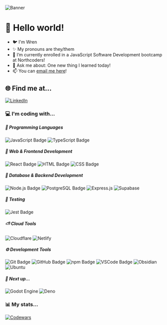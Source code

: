 ![Banner](https://media.licdn.com/dms/image/v2/D4D16AQEortgnA4lghg/profile-displaybackgroundimage-shrink_350_1400/profile-displaybackgroundimage-shrink_350_1400/0/1732458771396?e=1738195200&v=beta&t=brtEqVeyKW1Yj1jO0Cd584ULuyGDuRc6TxHsev6GDEA)

# 👋 Hello world!
- 🐦 I'm Wren
- ✨ My pronouns are they/them
- 🌱 I’m currently enrolled in a JavaScript Software Development bootcamp at Northcoders!
- 💬 Ask me about: One new thing I learned today!
- 📫 You can [email me here](mailto:wren.hawthorne@outlook.com)!

## 🌐 Find me at...
[![LinkedIn](https://img.shields.io/badge/LinkedIn-24283b?style=for-the-badge&logo=linkedin&logoColor=0A66C2)](https://linkedin.com/in/wren-h) 

### 💻 I'm coding with...
##### 🔨 Programming Languages
![JavaScript Badge](https://img.shields.io/badge/-JavaScript-24283b?style=for-the-badge&logo=javascript&logoColor=EBCB8B)
![TypeScript Badge](https://img.shields.io/badge/-TypeScript-24283b?style=for-the-badge&logo=typescript&logoColor=3178C6)

##### 🚧 Web & Frontend Development
![React Badge](https://img.shields.io/badge/-React-24283b?style=for-the-badge&logo=react&logoColor=BF616A)
![HTML Badge](https://img.shields.io/badge/-HTML-24283b?style=for-the-badge&logo=html5&logoColor=D08770)
![CSS Badge](https://img.shields.io/badge/-CSS-24283b?style=for-the-badge&logo=css3&logoColor=81A1C1)

##### 💽 Database & Backend Development
![Node.js Badge](https://img.shields.io/badge/-Node.js-24283b?style=for-the-badge&logo=node.js&logoColor=A3BE8C)
![PostgreSQL Badge](https://img.shields.io/badge/-PostgreSQL-24283b?style=for-the-badge&logo=postgresql&logoColor=81A1C1)
![Express.js](https://img.shields.io/badge/Express.js-24283b?style=for-the-badge&logo=express&logoColor=%2361DAFB)
![Supabase](https://img.shields.io/badge/Supabase-24283b?style=for-the-badge&logo=supabase&logoColor=3FCF8E)

##### 🧪 Testing
![Jest Badge](https://img.shields.io/badge/-Jest-24283b?style=for-the-badge&logo=jest&logoColor=8c4351)

##### ⛅ Cloud Tools
![Cloudflare](https://img.shields.io/badge/Cloudflare-24283b?style=for-the-badge&logo=Cloudflare&logoColor=F38020)
![Netlify](https://img.shields.io/badge/Netlify-24283b?style=for-the-badge&logo=netlify&logoColor=#00C7B7)

##### ⚙ Development Tools
![Git Badge](https://img.shields.io/badge/-Git-24283b?style=for-the-badge&logo=git&logoColor=5E81AC)
![GitHub Badge](https://img.shields.io/badge/-GitHub-24283b?style=for-the-badge&logo=github&logoColor=8FBCBB)
![npm Badge](https://img.shields.io/badge/-npm-24283b?style=for-the-badge&logo=npm&logoColor=BF616A)
![VSCode Badge](https://custom-icon-badges.demolab.com/badge/Visual%20Studio%20Code-24283b?style=for-the-badge&logo=vsc&logoColor=0078d7)
![Obsidian](https://img.shields.io/badge/Obsidian-24283b?style=for-the-badge&logo=obsidian&logoColor=8B5CF6)
![Ubuntu](https://img.shields.io/badge/Ubuntu-24283b?style=for-the-badge&logo=ubuntu&logoColor=E95420)

##### 👀 Next up...
![Godot Engine](https://img.shields.io/badge/Godot-24283b?style=for-the-badge&logo=godot-engine)
![Deno](https://img.shields.io/badge/Deno-24283b?style=for-the-badge&logo=deno&logoColor=fff)

### 📊 My stats...
[![Codewars](https://github.r2v.ch/codewars?user=smlbrd&theme=purple_dark)](https://www.codewars.com/users/smlbrd)
